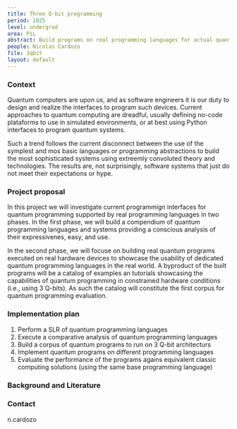 ```yaml
---
title: Three Q-bit programming 
period: 2025
level: undergrad
area: PiL 
abstract: Build programs on real programming languages for actual quantum computers
people: Nicolas Cardozo
file: 3qbit
layout: default
---
```


### Context

Quantum computers are upon us, and as software engineers it is our duty to design and realize the interfaces to program such devices.
Current approaches to quantum computing are dreadful, usually defining no-code plataforms to use in simulated environments, or at best using Python interfaces to program quantum systems.

Such a trend follows the current disconnect between the use of the symplest and mos basic languages or programming abstractions to build the most sophisticated systems using extreemly convoluted theory and technologies. The results are, not surprisingly, software systems that just do not meet their expectations or hype.

### Project proposal

In this project we will investigate current programmign interfaces for quantum programming supported by real programming languages in two phases. In the first phase, we will build a compendium of quantum programming languages and systems providing a conscious analysis of their expressivenes, easy, and use.

In the second phase, we will focuse on building real quantum programs executed on real hardware devices to showcase the usability of dedicated quantum programming languages in the real world. A byproduct of the built programs will be a catalog of examples an tutorials showcasing the capabilities of quantum programming in constrained hardware conditions (i.e., using 3 Q-bits). As such the catalog will constitute the first corpus for quantum programming evaluation.

### Implementation plan

1. Perform a SLR of quantum programming languages
2. Execute a comparative analysis of quantum programming languages
3. Build a corpus of quantum programs to run on 3 Q-bit architecturs
4. Implement quantum programs on different programming languages
5. Evaluate the performance of the programs agains equivalent classic computing solutions (using the same base programming language)

### Background and Literature



### Contact

n.cardozo
